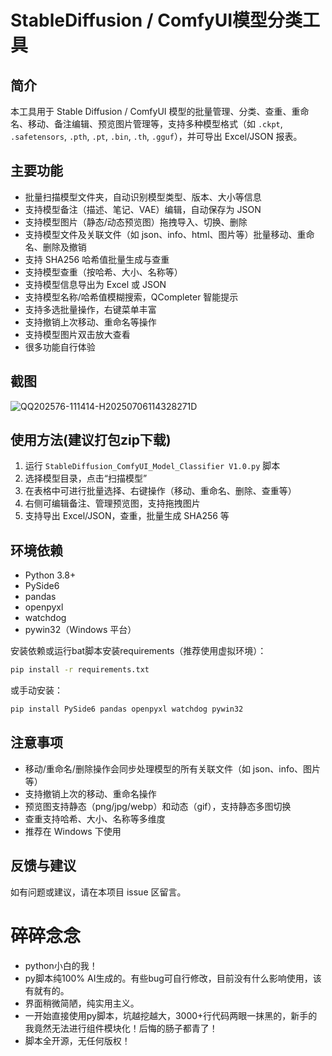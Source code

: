 # StableDiffusion / ComfyUI模型分类工具

## 简介

本工具用于 Stable Diffusion / ComfyUI 模型的批量管理、分类、查重、重命名、移动、备注编辑、预览图片管理等，支持多种模型格式（如 `.ckpt`, `.safetensors`, `.pth`, `.pt`, `.bin`, `.th`, `.gguf`），并可导出 Excel/JSON 报表。

## 主要功能

- 批量扫描模型文件夹，自动识别模型类型、版本、大小等信息
- 支持模型备注（描述、笔记、VAE）编辑，自动保存为 JSON
- 支持模型图片（静态/动态预览图）拖拽导入、切换、删除
- 支持模型文件及关联文件（如 json、info、html、图片等）批量移动、重命名、删除及撤销
- 支持 SHA256 哈希值批量生成与查重
- 支持模型查重（按哈希、大小、名称等）
- 支持模型信息导出为 Excel 或 JSON
- 支持模型名称/哈希值模糊搜索，QCompleter 智能提示
- 支持多选批量操作，右键菜单丰富
- 支持撤销上次移动、重命名等操作
- 支持模型图片双击放大查看
- 很多功能自行体验

## 截图

![QQ202576-111414-H20250706114328271D](https://github.com/user-attachments/assets/614c7acb-7d67-4fb1-a39a-44553b22c187)

## 使用方法(建议打包zip下载)

1. 运行 `StableDiffusion_ComfyUI_Model_Classifier V1.0.py` 脚本
2. 选择模型目录，点击“扫描模型”
3. 在表格中可进行批量选择、右键操作（移动、重命名、删除、查重等）
4. 右侧可编辑备注、管理预览图，支持拖拽图片
5. 支持导出 Excel/JSON，查重，批量生成 SHA256 等

## 环境依赖

- Python 3.8+
- PySide6
- pandas
- openpyxl
- watchdog
- pywin32（Windows 平台）

安装依赖或运行bat脚本安装requirements（推荐使用虚拟环境）：

```sh
pip install -r requirements.txt
```

或手动安装：

```sh
pip install PySide6 pandas openpyxl watchdog pywin32
```

## 注意事项

- 移动/重命名/删除操作会同步处理模型的所有关联文件（如 json、info、图片等）
- 支持撤销上次的移动、重命名操作
- 预览图支持静态（png/jpg/webp）和动态（gif），支持静态多图切换
- 查重支持哈希、大小、名称等多维度
- 推荐在 Windows 下使用


## 反馈与建议

如有问题或建议，请在本项目 issue 区留言。


# 碎碎念念
- python小白的我！
- py脚本纯100% AI生成的。有些bug可自行修改，目前没有什么影响使用，该有就有的。
- 界面稍微简陋，纯实用主义。
- 一开始直接使用py脚本，坑越挖越大，3000+行代码两眼一抹黑的，新手的我竟然无法进行组件模块化！后悔的肠子都青了！
- 脚本全开源，无任何版权！
